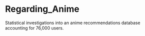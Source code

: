 # Regarding_Anime
Statistical investigations into an anime recommendations database accounting for 76,000 users.
